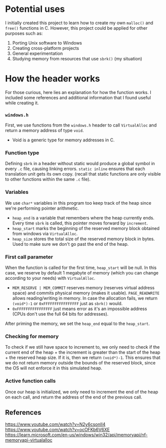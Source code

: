 # Potential uses
I initially created this project to learn how to create my own `malloc()` and `free()` functions in C. However, this project could be applied for other purposes such as:
1. Porting Unix software to Windows
2. Creating cross-platform projects
3. General experimentation
4. Studying memory from resources that use `sbrk()` (my situation)

# How the header works
For those curious, here lies an explanation for how the function works. I included some references and additional information that I found useful while creating it.
### `windows.h`
First, we use functions from the `windows.h` header to call `VirtualAlloc` and return a memory address of type `void`.
- Void is a generic type for memory addresses in C.

### Function type
Defining `sbrk` in a header without static would produce a global symbol in every `.c` file, causing linking errors. `static inline` ensures that each translation unit gets its own copy. (recall that static functions are only visible to other functions within the same `.c` file).

### Variables
We use `char*` variables in this program too keep track of the heap since we're performing pointer arithmetic.
- `heap_end` is a variable that remembers where the heap currently ends. Every time `sbrk` is called, this pointer moves forward by `increment`.
- `heap_start` marks the beginning of the reserved memory block obtained from windows via `VirtualAlloc`.
- `heap_size` stores the total size of the reserved memory block in bytes. Used to make sure we don't go past the end of the heap.

### First call parameter
When the function is called for the first time, `heap_start` will be null. In this case, we reserve by default 1 megabyte of memory (which you can change according to your needs) with `VirtualAlloc`.
- `MEM_RESERVE | MEM_COMMIT` reserves memory (reserves virtual address space) and commits physical memory (makes it usable). `PAGE_READWRITE` allows reading/writing in memory.
In case the allocation fails, we return `(void*)-1` or `0xFFFFFFFFFFFFFFFF` just as `sbrk()` would.
- `0xFFFFFFFFFFFFFFFF` just means error as it's an impossible address (CPUs don't use the full 64 bits for addresses).

After priming the memory, we set the `heap_end` equal to the `heap_start`.

### Checking for memory
To check if we still have space to increment to, we only need to check if the current end of the heap + the increment is greater than the start of the heap + the reserved heap size. If it is, then we return `(void*)-1`. This ensures that we do not return memory outside the bounds of the reserved block, since the OS will not enforce it in this simulated heap.

### Active function calls
Once our heap is initialized, we only need to increment the end of the heap on each call, and return the address of the end of the previous call.

## References
https://www.youtube.com/watch?v=N2y6csonII4
https://www.youtube.com/watch?v=ocOFKb6V6XE
https://learn.microsoft.com/en-us/windows/win32/api/memoryapi/nf-memoryapi-virtualalloc
